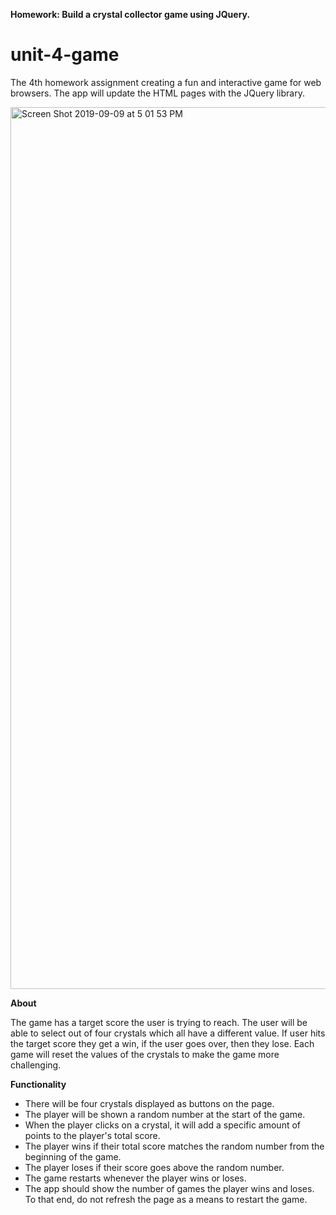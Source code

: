<b> Homework: Build a crystal collector game using JQuery. </b>

# unit-4-game
The 4th homework assignment creating a fun and interactive game for web browsers. The app will update the HTML pages with the JQuery library. 


<img width="1411" alt="Screen Shot 2019-09-09 at 5 01 53 PM" src="https://user-images.githubusercontent.com/48806630/64572201-9c3bed80-d323-11e9-91af-4b1107c37be8.png">


<b> About </b>

The game has a target score the user is trying to reach. The user will be able to select out of four crystals which all have a different value. If user hits the target score they get a win, if the user goes over, then they lose. Each game will reset the values of the crystals to make the game more challenging. 

<b> Functionality </b>

* There will be four crystals displayed as buttons on the page. 
* The player will be shown a random number at the start of the game. 
* When the player clicks on a crystal, it will add a specific amount of points to the player's total score. 
* The player wins if their total score matches the random number from the beginning of the game. 
* The player loses if their score goes above the random number. 
* The game restarts whenever the player wins or loses. 
* The app should show the number of games the player wins and loses. To that end, do not refresh the page as a means to restart the game. 


